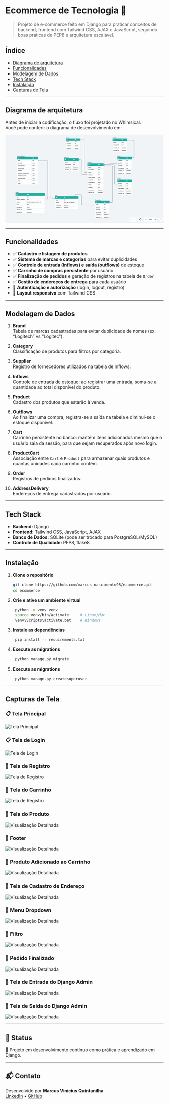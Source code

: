 # Ecommerce de Tecnologia 🚀

> Projeto de e-commerce feito em Django para praticar conceitos de backend, frontend com Tailwind CSS, AJAX e JavaScript, seguindo boas práticas de PEP8 e arquitetura escalável.

## Índice

- [Diagrama de arquitetura](#diagrama-de-arquitetura)  
- [Funcionalidades](#funcionalidades)  
- [Modelagem de Dados](#modelagem-de-dados)  
- [Tech Stack](#tech-stack)  
- [Instalação](#instalação)
- [Capturas de Tela](#capturas-de-tela)

---

## Diagrama de arquitetura

Antes de iniciar a codificação, o fluxo foi projetado no Whimsical.  
Você pode conferir o diagrama de desenvolvimento em:

![Diagrama de arquitetura](docs/images/diagrams.png)

---

## Funcionalidades

- ✅ **Cadastro e listagem de produtos**  
- ✅ **Sistema de marcas e categorias** para evitar duplicidades  
- ✅ **Controle de entrada (inflows) e saída (outflows)** de estoque  
- ✅ **Carrinho de compras persistente** por usuário  
- ✅ **Finalização de pedidos** e geração de registros na tabela de `Order`  
- ✅ **Gestão de endereços de entrega** para cada usuário  
- 🚧 **Autenticação e autorização** (login, logout, registro)  
- 🚧 **Layout responsivo** com Tailwind CSS  

---

## Modelagem de Dados

1. **Brand**  
   Tabela de marcas cadastradas para evitar duplicidade de nomes (ex: “Logitech” vs “Logitec”).

2. **Category**  
   Classificação de produtos para filtros por categoria.

3. **Supplier**  
   Registro de fornecedores utilizados na tabela de Inflows.

4. **Inflows**  
   Controle de entrada de estoque: ao registrar uma entrada, soma-se a quantidade ao total disponível do produto.

5. **Product**  
   Cadastro dos produtos que estarão à venda.

6. **Outflows**  
   Ao finalizar uma compra, registra-se a saída na tabela e diminui-se o estoque disponível.

7. **Cart**  
   Carrinho persistente no banco: mantém itens adicionados mesmo que o usuário saia da sessão, para que sejam recuperados após novo login.

8. **ProductCart**  
   Associação entre `Cart` e `Product` para armazenar quais produtos e quantas unidades cada carrinho contém.

9. **Order**  
   Registros de pedidos finalizados.

10. **AddressDelivery**  
    Endereços de entrega cadastrados por usuário.

---

## Tech Stack

- **Backend:** Django  
- **Frontend:** Tailwind CSS, JavaScript, AJAX  
- **Banco de Dados:** SQLite (pode ser trocado para PostgreSQL/MySQL)  
- **Controle de Qualidade:** PEP8, flake8  

---

## Instalação

1. **Clone o repositório**  
   ```bash
   git clone https://github.com/marcus-nascimento98/ecommerce.git
   cd ecommerce
   ```

2. **Crie e ative um ambiente virtual**  
   ```bash
    python -m venv venv
    source venv/bin/activate     # Linux/Mac  
    venv\Scripts\activate.bat    # Windows
    ```

3. **Instale as dependências**  
   ```bash
    pip install -r requirements.txt
    ```

4. **Execute as migrations**  
   ```bash
    python manage.py migrate
    ```

5. **Execute as migrations**  
   ```bash
    python manage.py createsuperuser
    ```

---

## Capturas de Tela

### 📋 Tela Principal
![Tela Principal](docs/images/products.png)

### 📋 Tela de Login
![Tela de Login](docs/images/login.png)

### 📝 Tela de Registro
![Tela de Registro](docs/images/register.png)

### 📝 Tela do Carrinho
![Tela de Registro](docs/images/cart.png)

### 📝 Tela do Produto
![Visualização Detalhada](docs/images/product_detail.png)

### 📝 Footer
![Visualização Detalhada](docs/images/footer.png)

### 📝 Produto Adicionado ao Carrinho
![Visualização Detalhada](docs/images/add_cart.png)

### 📝 Tela de Cadastro de Endereço
![Visualização Detalhada](docs/images/address.png)

### 📝 Menu Dropdown
![Visualização Detalhada](docs/images/dropdown.png)

### 📝 Filtro
![Visualização Detalhada](docs/images/filter.png)

### 📝 Pedido Finalizado
![Visualização Detalhada](docs/images/fineshed_cart.png)

### 📝 Tela de Entrada do Django Admin
![Visualização Detalhada](docs/images/inflows.png)

### 📝 Tela de Saída do Django Admin
![Visualização Detalhada](docs/images/outflows.png)

---

## 📌 Status

🚧 Projeto em desenvolvimento contínuo como prática e aprendizado em Django.

---

## 📬 Contato

Desenvolvido por **Marcus Vinícius Quintanilha**  
[LinkedIn](https://www.linkedin.com/in/marcus-nascimento98/) • [GitHub](https://github.com/marcus-nascimento98)
